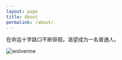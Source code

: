 ```yaml
---
layout: page
title: About
permalink: /about/
---
```


在命运十字路口不断徘徊，渴望成为一名普通人。



![wolverine](/images/3monthstodie.png)

